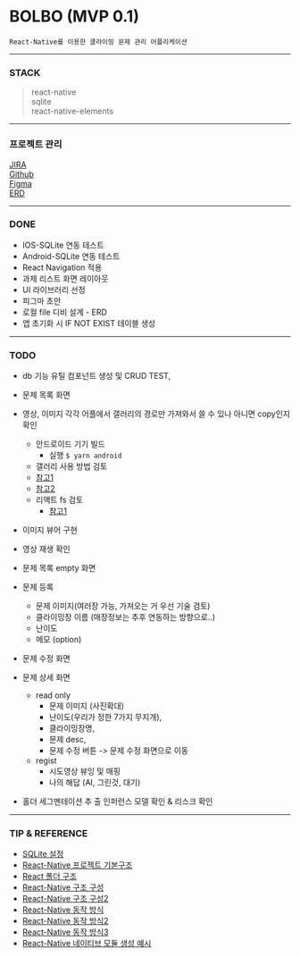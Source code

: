 # BOLBO (MVP 0.1)

```
React-Native를 이용한 클라이밍 문제 관리 어플리케이션 
```
--- 

### STACK 
>react-native  
>sqlite  
>react-native-elements

--- 

### 프로젝트 관리 
[JIRA](https://hykwon8952.atlassian.net/jira/software/projects/UCFQ/boards/1)  
[Github](https://github.com/kimyk0120/Bolbo)  
[Figma](https://www.figma.com/file/wAPPWZlnocTunUK0cwmInE/Bolbo?type=design&node-id=0-1&mode=design&t=pK44iUoz3bqc6gAk-0)  
[ERD](https://www.erdcloud.com/d/NZRwrWoTLvFvmWfrJ)

--- 

### DONE 
* IOS-SQLite 연동 테스트
* Android-SQLite 연동 테스트
* React Navigation 적용
* 과제 리스트 화면 레이아웃
* UI 라이브러리 선정
* 피그마 초안
* 로컬 file 디비 설계 - ERD
* 앱 초기화 시 IF NOT EXIST 테이블 생성

--- 

### TODO 

* db 기능 유틸 컴포넌트 생성 및 CRUD TEST, 
* 문제 목록 화면
* 영상, 이미지 각각 어플에서 갤러리의 경로만 가져와서 쓸 수 있나 아니면 copy인지 확인
  - 안드로이드 기기 빌드 
    - 실행 ``` $ yarn android ```
  - 갤러리 사용 방법 검토
  - [참고1](https://velog.io/@onedanbee/react-native-%EA%B0%A4%EB%9F%AC%EB%A6%AC-%EC%82%AC%EC%A7%84-%EB%B6%88%EB%9F%AC%EC%98%A4%EA%B8%B0-react-native-communitycameraroll-%EC%82%AC%EC%9A%A9)
  - [참고2](https://devbksheen.tistory.com/entry/React-Native-%EC%97%85%EB%A1%9C%EB%93%9C%ED%95%A0-%EC%82%AC%EC%A7%84-%EC%84%A0%ED%83%9D-%EB%98%90%EB%8A%94-%EC%B9%B4%EB%A9%94%EB%9D%BC-%EC%B4%AC%EC%98%81%ED%95%98%EA%B8%B0)
  - 리액트 fs 검토
    - [참고1](https://dev-yakuza.posstree.com/ko/react-native/react-native-fs/)
 

* 이미지 뷰어 구현
* 영상 재생 확인 

* 문제 목록 empty 화면
* 문제 등록  
  - 문제 이미지(여러장 가능, 가져오는 거 우선 기술 검토)
  - 클라이밍장 이름 (매장정보는 추후 연동하는 방향으로..)
  - 난이도
  - 메모 (option)
* 문제 수정 화면
* 문제 상세 화면
  - read only
    + 문제 이미지 (사진확대)
    + 난이도(우리가 정한 7가지 무지개), 
    + 클라이밍장명, 
    + 문제 desc,
    + 문제 수정 버튼 -> 문제 수정 화면으로 이동 
  - regist
    + 시도영상 뷰잉 및 매핑
    + 나의 해답 (AI, 그린것, 대기)
* 홀더 세그멘테이션 추 출 인퍼런스 모델 확인 & 리스크 확인     

--- 

###  TIP & REFERENCE

* [SQLite 설정](https://kyungyeon.dev/posts/79)  
* [React-Native 프로젝트 기본구조](https://jake-seo-dev.tistory.com/233)
* [React 폴더 구조](https://velog.io/@sisofiy626/React-%EB%A6%AC%EC%95%A1%ED%8A%B8%EC%9D%98-%ED%8F%B4%EB%8D%94-%EA%B5%AC%EC%A1%B0)
* [React-Native 구조 구성](https://krworker.com/react-native-%EA%B5%AC%EC%A1%B0%EB%A5%BC-%EA%B5%AC%EC%84%B1%ED%95%B4%EB%B3%B4%EC%9E%90/)
* [React-Native 구조 구성2](https://dipsiiiiiiiiii.wordpress.com/2021/10/09/react-native-%ED%94%84%EB%A1%9C%EC%A0%9D%ED%8A%B8-%ED%8F%B4%EB%8D%94-%EA%B5%AC%EC%A1%B0/)
* [React-Native 동작 방식](https://firework-ham.tistory.com/117)
* [React-Native 동작 방식2](https://ssollacc.tistory.com/14)
* [React-Native 동작 방식3](https://www.yeummy-blog.com/post/80285a63-730b-4cd7-94eb-399af12b994e)
* [React-Native 네이티브 모듈 생성 예시](https://defineall.tistory.com/1236#toc1)

